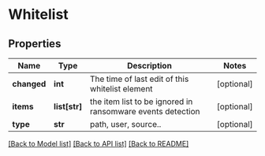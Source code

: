 # Whitelist

## Properties
Name | Type | Description | Notes
------------ | ------------- | ------------- | -------------
**changed** | **int** | The time of last edit of this whitelist element | [optional] 
**items** | **list[str]** | the item list to be ignored in ransomware events detection | [optional] 
**type** | **str** | path, user, source.. | [optional] 

[[Back to Model list]](../README.md#documentation-for-models) [[Back to API list]](../README.md#documentation-for-api-endpoints) [[Back to README]](../README.md)


